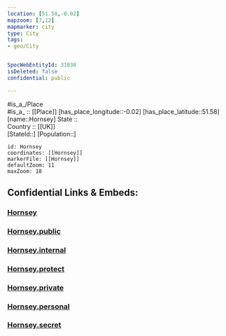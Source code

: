 ```yaml
---
location: [51.58,-0.02] 
mapzoom: [7,12] 
mapmarker: city 
type: City
tags:
- geo/City


SpocWebEntityId: 31030
isDeleted: false
confidential: public

---
```

#is_a_/Place  
#is_a_ :: [[Place]] 
[has_place_longitude::-0.02] 
[has_place_latitude::51.58] 
[name::Hornsey] 
State ::  
Country :: [[UK]]  
[StateId::] 
[Population::] 



```leaflet
id: Hornsey
coordinates: [[Hornsey]] 
markerFile: [[Hornsey]] 
defaultZoom: 11 
maxZoom: 18
```


## Confidential Links & Embeds: 

### [Hornsey](/_Standards/Earth/Continent/Europe/Europe~North/UK/England/Regions~England/London,Greater/cities~GreaterLondon/Waltham_Forest/Hornsey.md) 

### [Hornsey.public](/_public/Earth/Continent/Europe/Europe~North/UK/England/Regions~England/London,Greater/cities~GreaterLondon/Waltham_Forest/Hornsey.public.md) 

### [Hornsey.internal](/_internal/Earth/Continent/Europe/Europe~North/UK/England/Regions~England/London,Greater/cities~GreaterLondon/Waltham_Forest/Hornsey.internal.md) 

### [Hornsey.protect](/_protect/Earth/Continent/Europe/Europe~North/UK/England/Regions~England/London,Greater/cities~GreaterLondon/Waltham_Forest/Hornsey.protect.md) 

### [Hornsey.private](/_private/Earth/Continent/Europe/Europe~North/UK/England/Regions~England/London,Greater/cities~GreaterLondon/Waltham_Forest/Hornsey.private.md) 

### [Hornsey.personal](/_personal/Earth/Continent/Europe/Europe~North/UK/England/Regions~England/London,Greater/cities~GreaterLondon/Waltham_Forest/Hornsey.personal.md) 

### [Hornsey.secret](/_secret/Earth/Continent/Europe/Europe~North/UK/England/Regions~England/London,Greater/cities~GreaterLondon/Waltham_Forest/Hornsey.secret.md)

